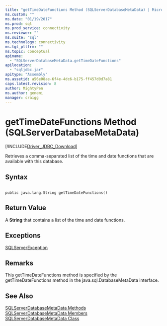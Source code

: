 ```yaml
---
title: "getTimeDateFunctions Method (SQLServerDatabaseMetaData) | Microsoft Docs"
ms.custom: ""
ms.date: "01/19/2017"
ms.prod: sql
ms.prod_service: connectivity
ms.reviewer: ""
ms.suite: "sql"
ms.technology: connectivity
ms.tgt_pltfrm: ""
ms.topic: conceptual
apiname: 
  - "SQLServerDatabaseMetaData.getTimeDateFunctions"
apilocation: 
  - "sqljdbc.jar"
apitype: "Assembly"
ms.assetid: a56e08ae-6f4e-4dc6-b175-ff457d0d7a81
caps.latest.revision: 8
author: MightyPen
ms.author: genemi
manager: craigg
---
```

# getTimeDateFunctions Method (SQLServerDatabaseMetaData)
[!INCLUDE[Driver_JDBC_Download](../../../includes/driver_jdbc_download.md)]

  Retrieves a comma-separated list of the time and date functions that are available with this database.  
  
## Syntax  
  
```  
  
public java.lang.String getTimeDateFunctions()  
```  
  
## Return Value  
 A **String** that contains a list of the time and date functions.  
  
## Exceptions  
 [SQLServerException](../../../connect/jdbc/reference/sqlserverexception-class.md)  
  
## Remarks  
 This getTimeDateFunctions method is specified by the getTimeDateFunctions method in the java.sql.DatabaseMetaData interface.  
  
## See Also  
 [SQLServerDatabaseMetaData Methods](../../../connect/jdbc/reference/sqlserverdatabasemetadata-methods.md)   
 [SQLServerDatabaseMetaData Members](../../../connect/jdbc/reference/sqlserverdatabasemetadata-members.md)   
 [SQLServerDatabaseMetaData Class](../../../connect/jdbc/reference/sqlserverdatabasemetadata-class.md)  
  
  
